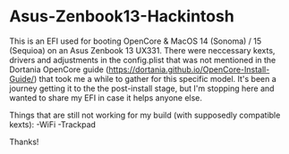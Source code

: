 # Asus-Zenbook13-Hackintosh
This is an EFI used for booting OpenCore &amp; MacOS 14 (Sonoma) / 15 (Sequioa) on an Asus Zenbook 13 UX331.
There were neccessary kexts, drivers and adjustments in the config.plist that was not mentioned in the Dortania OpenCore guide (https://dortania.github.io/OpenCore-Install-Guide/) that took me a while to gather for this specific model.
It's been a journey getting it to the the post-install stage, but I'm stopping here and wanted to share my EFI in case it helps anyone else.

Things that are still not working for my build (with supposedly compatible kexts):
-WiFi
-Trackpad

Thanks!
